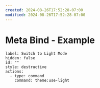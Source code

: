 ```yaml
---
created: 2024-08-26T17:52:28-07:00
modified: 2024-08-26T17:52:28-07:00
---
```

# Meta Bind - Example

```
label: Switch to Light Mode
hidden: false
id: ""
style: destructive
actions:
  - type: command
    command: theme:use-light
```